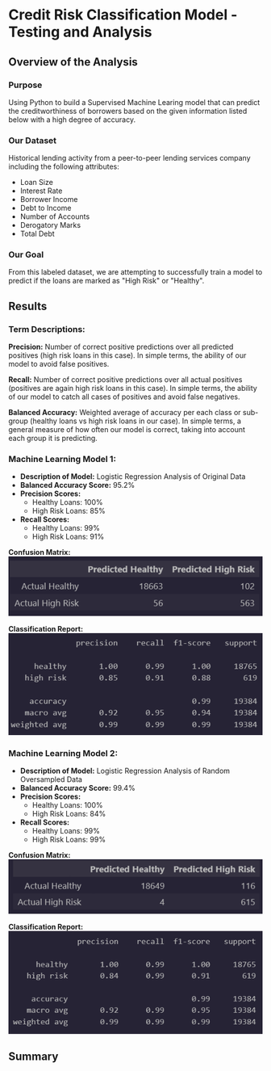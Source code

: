 # Credit Risk Classification Model - Testing and Analysis
## Overview of the Analysis
### Purpose
Using Python to build a Supervised Machine Learing model that can predict the creditworthiness of borrowers based on the given information listed below with a high degree of accuracy.

### Our Dataset
Historical lending activity from a peer-to-peer lending services company including the following attributes:
 * Loan Size
 * Interest Rate
 * Borrower Income
 * Debt to Income
 * Number of Accounts
 * Derogatory Marks
 * Total Debt

### Our Goal
From this labeled dataset, we are attempting to successfully train a model to predict if the loans are marked as "High Risk" or "Healthy".




## Results

### Term Descriptions:
**Precision:** Number of correct positive predictions over all predicted positives (high risk loans in this case).  In simple terms, the ability of our model to avoid false positives.

**Recall:** Number of correct positive predictions over all actual positives (positives are again high risk loans in this case).  In simple terms, the ability of our model to catch all cases of positives and avoid false negatives.

**Balanced Accuracy:** Weighted average of accuracy per each class or sub-group (healthy loans vs high risk loans in our case).  In simple terms, a general measure of how often our model is correct, taking into account each group it is predicting.

### Machine Learning Model 1:
 * **Description of Model:** Logistic Regression Analysis of Original Data
 * **Balanced Accuracy Score:** 95.2%
 * **Precision Scores:**
   * Healthy Loans: 100%
   * High Risk Loans: 85%
 * **Recall Scores:**
   * Healthy Loans: 99%
   * High Risk Loans: 91%

**Confusion Matrix:**
![Model 1 Confusion Matrix](Images/model_cm.png)  

**Classification Report:**
![Model 1 Classification Report](Images/model_report.png)
### Machine Learning Model 2:
  * **Description of Model:** Logistic Regression Analysis of Random Oversampled Data
  * **Balanced Accuracy Score:** 99.4%
  * **Precision Scores:**
    * Healthy Loans: 100%
    * High Risk Loans: 84%
  * **Recall Scores:**
    * Healthy Loans: 99%
    * High Risk Loans: 99%

**Confusion Matrix:**
![Model 2 Confusion Matrix](Images/ros_cm.png)  

**Classification Report:**
![Model 2 Classification Report](Images/ros_report.png)
## Summary


